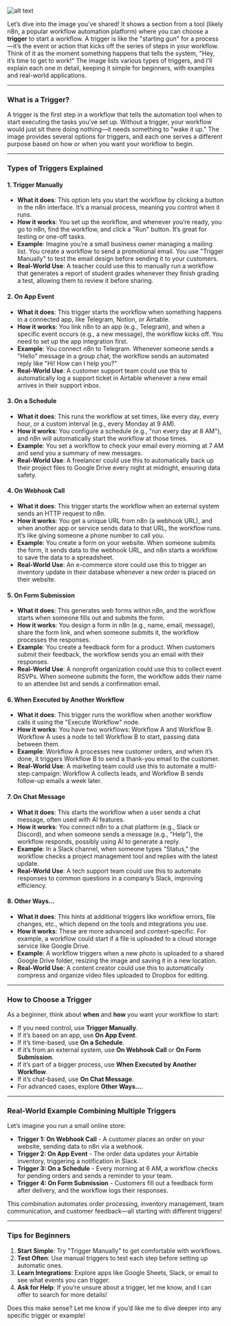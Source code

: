 ![alt text](image.png)

Let’s dive into the image you’ve shared! It shows a section from a tool (likely n8n, a popular workflow automation platform) where you can choose a **trigger** to start a workflow. A trigger is like the "starting gun" for a process—it’s the event or action that kicks off the series of steps in your workflow. Think of it as the moment something happens that tells the system, "Hey, it’s time to get to work!" The image lists various types of triggers, and I’ll explain each one in detail, keeping it simple for beginners, with examples and real-world applications.

---

### What is a Trigger?
A trigger is the first step in a workflow that tells the automation tool when to start executing the tasks you’ve set up. Without a trigger, your workflow would just sit there doing nothing—it needs something to "wake it up." The image provides several options for triggers, and each one serves a different purpose based on how or when you want your workflow to begin.

---

### Types of Triggers Explained

#### 1. Trigger Manually
- **What it does**: This option lets you start the workflow by clicking a button in the n8n interface. It’s a manual process, meaning you control when it runs.
- **How it works**: You set up the workflow, and whenever you’re ready, you go to n8n, find the workflow, and click a "Run" button. It’s great for testing or one-off tasks.
- **Example**: Imagine you’re a small business owner managing a mailing list. You create a workflow to send a promotional email. You use "Trigger Manually" to test the email design before sending it to your customers.
- **Real-World Use**: A teacher could use this to manually run a workflow that generates a report of student grades whenever they finish grading a test, allowing them to review it before sharing.

#### 2. On App Event
- **What it does**: This trigger starts the workflow when something happens in a connected app, like Telegram, Notion, or Airtable.
- **How it works**: You link n8n to an app (e.g., Telegram), and when a specific event occurs (e.g., a new message), the workflow kicks off. You need to set up the app integration first.
- **Example**: You connect n8n to Telegram. Whenever someone sends a "Hello" message in a group chat, the workflow sends an automated reply like "Hi! How can I help you?"
- **Real-World Use**: A customer support team could use this to automatically log a support ticket in Airtable whenever a new email arrives in their support inbox.

#### 3. On a Schedule
- **What it does**: This runs the workflow at set times, like every day, every hour, or a custom interval (e.g., every Monday at 9 AM).
- **How it works**: You configure a schedule (e.g., "run every day at 8 AM"), and n8n will automatically start the workflow at those times.
- **Example**: You set a workflow to check your email every morning at 7 AM and send you a summary of new messages.
- **Real-World Use**: A freelancer could use this to automatically back up their project files to Google Drive every night at midnight, ensuring data safety.

#### 4. On Webhook Call
- **What it does**: This trigger starts the workflow when an external system sends an HTTP request to n8n.
- **How it works**: You get a unique URL from n8n (a webhook URL), and when another app or service sends data to that URL, the workflow runs. It’s like giving someone a phone number to call you.
- **Example**: You create a form on your website. When someone submits the form, it sends data to the webhook URL, and n8n starts a workflow to save the data to a spreadsheet.
- **Real-World Use**: An e-commerce store could use this to trigger an inventory update in their database whenever a new order is placed on their website.

#### 5. On Form Submission
- **What it does**: This generates web forms within n8n, and the workflow starts when someone fills out and submits the form.
- **How it works**: You design a form in n8n (e.g., name, email, message), share the form link, and when someone submits it, the workflow processes the responses.
- **Example**: You create a feedback form for a product. When customers submit their feedback, the workflow sends you an email with their responses.
- **Real-World Use**: A nonprofit organization could use this to collect event RSVPs. When someone submits the form, the workflow adds their name to an attendee list and sends a confirmation email.

#### 6. When Executed by Another Workflow
- **What it does**: This trigger runs the workflow when another workflow calls it using the "Execute Workflow" node.
- **How it works**: You have two workflows: Workflow A and Workflow B. Workflow A uses a node to tell Workflow B to start, passing data between them.
- **Example**: Workflow A processes new customer orders, and when it’s done, it triggers Workflow B to send a thank-you email to the customer.
- **Real-World Use**: A marketing team could use this to automate a multi-step campaign: Workflow A collects leads, and Workflow B sends follow-up emails a week later.

#### 7. On Chat Message
- **What it does**: This starts the workflow when a user sends a chat message, often used with AI features.
- **How it works**: You connect n8n to a chat platform (e.g., Slack or Discord), and when someone sends a message (e.g., "Help"), the workflow responds, possibly using AI to generate a reply.
- **Example**: In a Slack channel, when someone types "Status," the workflow checks a project management tool and replies with the latest update.
- **Real-World Use**: A tech support team could use this to automate responses to common questions in a company’s Slack, improving efficiency.

#### 8. Other Ways…
- **What it does**: This hints at additional triggers like workflow errors, file changes, etc., which depend on the tools and integrations you use.
- **How it works**: These are more advanced and context-specific. For example, a workflow could start if a file is uploaded to a cloud storage service like Google Drive.
- **Example**: A workflow triggers when a new photo is uploaded to a shared Google Drive folder, resizing the image and saving it in a new location.
- **Real-World Use**: A content creator could use this to automatically compress and organize video files uploaded to Dropbox for editing.

---

### How to Choose a Trigger
As a beginner, think about **when** and **how** you want your workflow to start:
- If you need control, use **Trigger Manually**.
- If it’s based on an app, use **On App Event**.
- If it’s time-based, use **On a Schedule**.
- If it’s from an external system, use **On Webhook Call** or **On Form Submission**.
- If it’s part of a bigger process, use **When Executed by Another Workflow**.
- If it’s chat-based, use **On Chat Message**.
- For advanced cases, explore **Other Ways…**.

---

### Real-World Example Combining Multiple Triggers
Let’s imagine you run a small online store:
- **Trigger 1: On Webhook Call** - A customer places an order on your website, sending data to n8n via a webhook.
- **Trigger 2: On App Event** - The order data updates your Airtable inventory, triggering a notification in Slack.
- **Trigger 3: On a Schedule** - Every morning at 6 AM, a workflow checks for pending orders and sends a reminder to your team.
- **Trigger 4: On Form Submission** - Customers fill out a feedback form after delivery, and the workflow logs their responses.

This combination automates order processing, inventory management, team communication, and customer feedback—all starting with different triggers!

---

### Tips for Beginners
1. **Start Simple**: Try "Trigger Manually" to get comfortable with workflows.
2. **Test Often**: Use manual triggers to test each step before setting up automatic ones.
3. **Learn Integrations**: Explore apps like Google Sheets, Slack, or email to see what events you can trigger.
4. **Ask for Help**: If you’re unsure about a trigger, let me know, and I can offer to search for more details!

Does this make sense? Let me know if you’d like me to dive deeper into any specific trigger or example!
